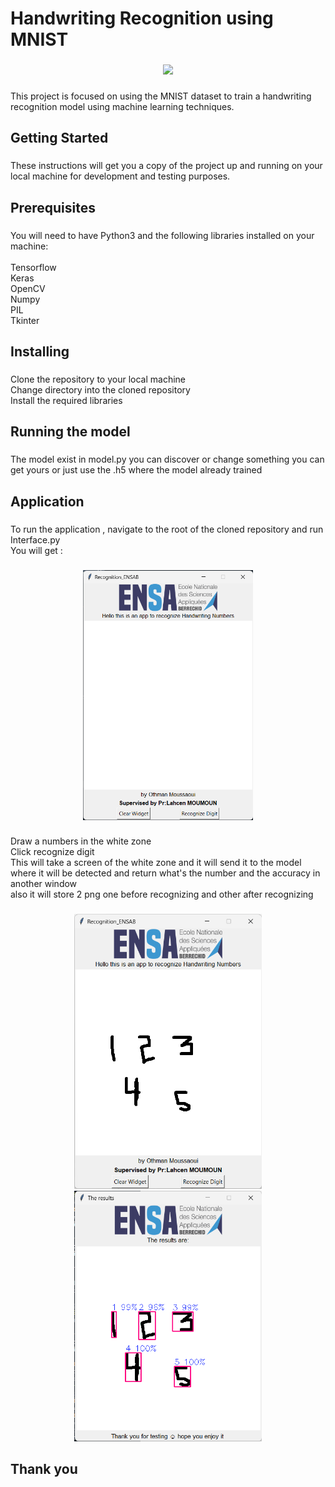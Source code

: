 <h1 align="left">Handwriting Recognition using MNIST</h1>

###

<div align="center">
  <img height="300" src="https://upload.wikimedia.org/wikipedia/commons/2/27/MnistExamples.png"  />
</div>

###

<p align="left">This project is focused on using the MNIST dataset to train a handwriting recognition model using machine learning techniques.</p>

###

<h2 align="left">Getting Started</h2>

###

<p align="left">These instructions will get you a copy of the project up and running on your local machine for development and testing purposes.</p>

###

<h2 align="left">Prerequisites</h2>

###

<p align="left">You will need to have Python3 and the following libraries installed on your machine:<br><br>Tensorflow<br>Keras<br>OpenCV<br>Numpy<br>PIL<br>Tkinter</p>

###

<h2 align="left">Installing</h2>

###

<p align="left">Clone the repository to your local machine<br>Change directory into the cloned repository<br>Install the required libraries</p>

###

<h2 align="left">Running the model</h2>

###

<p align="left">The model exist in model.py you can discover or change something  you can get yours or just use the .h5 where the model already trained</p>

###

<h2 align="left">Application</h2>

###

<p align="left">To run the application , navigate to the root of the cloned repository and run Interface.py<br>You will get :</p>

###

<div align="center">
  <img height="400" src="https://raw.githubusercontent.com/OthmanMoussaoui/Handwritten-digit-recognition/main/Screenshot%202023-01-27%20190906.png"  />
</div>

###

<p align="left">Draw a numbers in the white zone <br>Click recognize digit<br>This will take a screen of the white zone and it will send it to the model where it will be detected and return what's the number and the accuracy in another window<br>also it will store 2 png one before recognizing and other after recognizing</p>

###
<div align="center">
<img src="https://raw.githubusercontent.com/OthmanMoussaoui/Handwritten-digit-recognition/main/Screenshot%202023-01-27%20191027.png" width="300"/> <img src="https://raw.githubusercontent.com/OthmanMoussaoui/Handwritten-digit-recognition/main/Screenshot%202023-01-27%20191058.png" width="300"/>
</div>

<h2 align="left">Thank you</h2>
